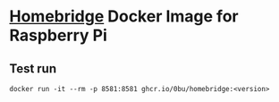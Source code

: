 # [Homebridge](https://homebridge.io/) Docker Image for Raspberry Pi

## Test run
```
docker run -it --rm -p 8581:8581 ghcr.io/0bu/homebridge:<version>
```

